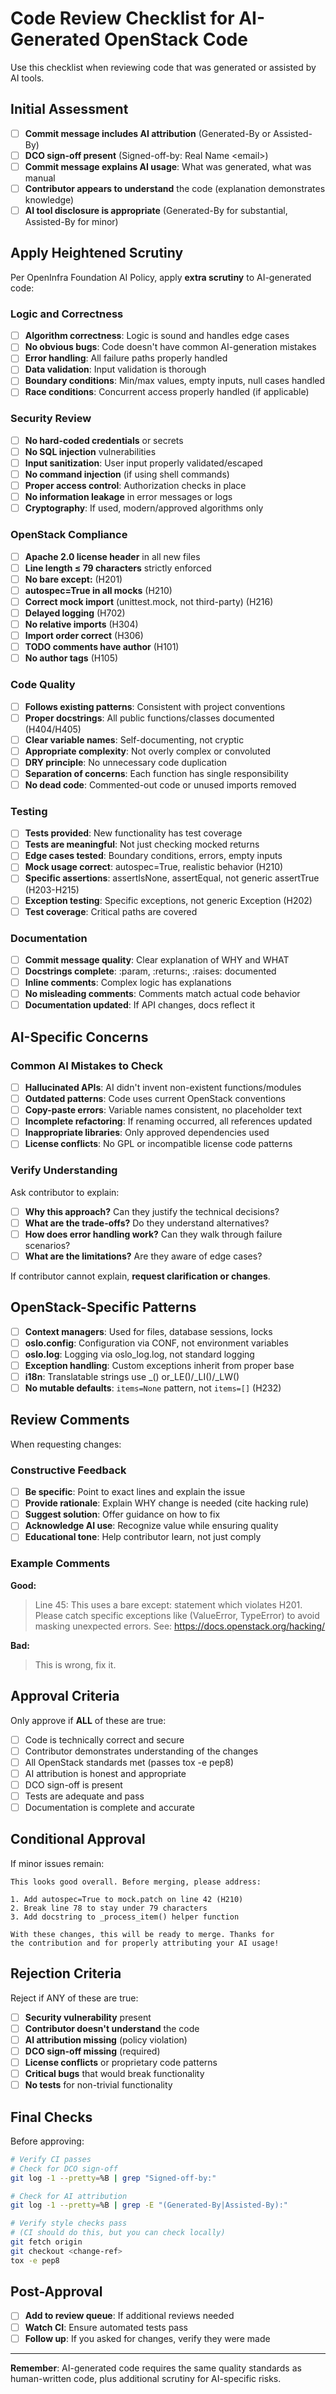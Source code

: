 # Code Review Checklist for AI-Generated OpenStack Code

Use this checklist when reviewing code that was generated or assisted by AI tools.

## Initial Assessment

- [ ] **Commit message includes AI attribution** (Generated-By or Assisted-By)
- [ ] **DCO sign-off present** (Signed-off-by: Real Name &lt;email&gt;)
- [ ] **Commit message explains AI usage**: What was generated, what was manual
- [ ] **Contributor appears to understand** the code (explanation demonstrates knowledge)
- [ ] **AI tool disclosure is appropriate** (Generated-By for substantial, Assisted-By for minor)

## Apply Heightened Scrutiny

Per OpenInfra Foundation AI Policy, apply **extra scrutiny** to AI-generated code:

### Logic and Correctness

- [ ] **Algorithm correctness**: Logic is sound and handles edge cases
- [ ] **No obvious bugs**: Code doesn't have common AI-generation mistakes
- [ ] **Error handling**: All failure paths properly handled
- [ ] **Data validation**: Input validation is thorough
- [ ] **Boundary conditions**: Min/max values, empty inputs, null cases handled
- [ ] **Race conditions**: Concurrent access properly handled (if applicable)

### Security Review

- [ ] **No hard-coded credentials** or secrets
- [ ] **No SQL injection** vulnerabilities
- [ ] **Input sanitization**: User input properly validated/escaped
- [ ] **No command injection** (if using shell commands)
- [ ] **Proper access control**: Authorization checks in place
- [ ] **No information leakage** in error messages or logs
- [ ] **Cryptography**: If used, modern/approved algorithms only

### OpenStack Compliance

- [ ] **Apache 2.0 license header** in all new files
- [ ] **Line length ≤ 79 characters** strictly enforced
- [ ] **No bare except:** (H201)
- [ ] **autospec=True in all mocks** (H210)
- [ ] **Correct mock import** (unittest.mock, not third-party) (H216)
- [ ] **Delayed logging** (H702)
- [ ] **No relative imports** (H304)
- [ ] **Import order correct** (H306)
- [ ] **TODO comments have author** (H101)
- [ ] **No author tags** (H105)

### Code Quality

- [ ] **Follows existing patterns**: Consistent with project conventions
- [ ] **Proper docstrings**: All public functions/classes documented (H404/H405)
- [ ] **Clear variable names**: Self-documenting, not cryptic
- [ ] **Appropriate complexity**: Not overly complex or convoluted
- [ ] **DRY principle**: No unnecessary code duplication
- [ ] **Separation of concerns**: Each function has single responsibility
- [ ] **No dead code**: Commented-out code or unused imports removed

### Testing

- [ ] **Tests provided**: New functionality has test coverage
- [ ] **Tests are meaningful**: Not just checking mocked returns
- [ ] **Edge cases tested**: Boundary conditions, errors, empty inputs
- [ ] **Mock usage correct**: autospec=True, realistic behavior (H210)
- [ ] **Specific assertions**: assertIsNone, assertEqual, not generic assertTrue (H203-H215)
- [ ] **Exception testing**: Specific exceptions, not generic Exception (H202)
- [ ] **Test coverage**: Critical paths are covered

### Documentation

- [ ] **Commit message quality**: Clear explanation of WHY and WHAT
- [ ] **Docstrings complete**: :param, :returns:, :raises: documented
- [ ] **Inline comments**: Complex logic has explanations
- [ ] **No misleading comments**: Comments match actual code behavior
- [ ] **Documentation updated**: If API changes, docs reflect it

## AI-Specific Concerns

### Common AI Mistakes to Check

- [ ] **Hallucinated APIs**: AI didn't invent non-existent functions/modules
- [ ] **Outdated patterns**: Code uses current OpenStack conventions
- [ ] **Copy-paste errors**: Variable names consistent, no placeholder text
- [ ] **Incomplete refactoring**: If renaming occurred, all references updated
- [ ] **Inappropriate libraries**: Only approved dependencies used
- [ ] **License conflicts**: No GPL or incompatible license code patterns

### Verify Understanding

Ask contributor to explain:

- [ ] **Why this approach?** Can they justify the technical decisions?
- [ ] **What are the trade-offs?** Do they understand alternatives?
- [ ] **How does error handling work?** Can they walk through failure scenarios?
- [ ] **What are the limitations?** Are they aware of edge cases?

If contributor cannot explain, **request clarification or changes**.

## OpenStack-Specific Patterns

- [ ] **Context managers**: Used for files, database sessions, locks
- [ ] **oslo.config**: Configuration via CONF, not environment variables
- [ ] **oslo.log**: Logging via oslo_log.log, not standard logging
- [ ] **Exception handling**: Custom exceptions inherit from proper base
- [ ] **i18n**: Translatable strings use _() or_LE()/_LI()/_LW()
- [ ] **No mutable defaults**: `items=None` pattern, not `items=[]` (H232)

## Review Comments

When requesting changes:

### Constructive Feedback

- [ ] **Be specific**: Point to exact lines and explain the issue
- [ ] **Provide rationale**: Explain WHY change is needed (cite hacking rule)
- [ ] **Suggest solution**: Offer guidance on how to fix
- [ ] **Acknowledge AI use**: Recognize value while ensuring quality
- [ ] **Educational tone**: Help contributor learn, not just comply

### Example Comments

**Good:**
> Line 45: This uses a bare except: statement which violates H201.
> Please catch specific exceptions like (ValueError, TypeError) to
> avoid masking unexpected errors. See: https://docs.openstack.org/hacking/

**Bad:**
> This is wrong, fix it.

## Approval Criteria

Only approve if **ALL** of these are true:

- [ ] Code is technically correct and secure
- [ ] Contributor demonstrates understanding of the changes
- [ ] All OpenStack standards met (passes tox -e pep8)
- [ ] AI attribution is honest and appropriate
- [ ] DCO sign-off is present
- [ ] Tests are adequate and pass
- [ ] Documentation is complete and accurate

## Conditional Approval

If minor issues remain:

```text
This looks good overall. Before merging, please address:

1. Add autospec=True to mock.patch on line 42 (H210)
2. Break line 78 to stay under 79 characters
3. Add docstring to _process_item() helper function

With these changes, this will be ready to merge. Thanks for
the contribution and for properly attributing your AI usage!
```

## Rejection Criteria

Reject if ANY of these are true:

- [ ] **Security vulnerability** present
- [ ] **Contributor doesn't understand** the code
- [ ] **AI attribution missing** (policy violation)
- [ ] **DCO sign-off missing** (required)
- [ ] **License conflicts** or proprietary code patterns
- [ ] **Critical bugs** that would break functionality
- [ ] **No tests** for non-trivial functionality

## Final Checks

Before approving:

```bash
# Verify CI passes
# Check for DCO sign-off
git log -1 --pretty=%B | grep "Signed-off-by:"

# Check for AI attribution
git log -1 --pretty=%B | grep -E "(Generated-By|Assisted-By):"

# Verify style checks pass
# (CI should do this, but you can check locally)
git fetch origin
git checkout <change-ref>
tox -e pep8
```

## Post-Approval

- [ ] **Add to review queue**: If additional reviews needed
- [ ] **Watch CI**: Ensure automated tests pass
- [ ] **Follow up**: If you asked for changes, verify they were made

---

**Remember**: AI-generated code requires the same quality standards as
human-written code, plus additional scrutiny for AI-specific risks.
